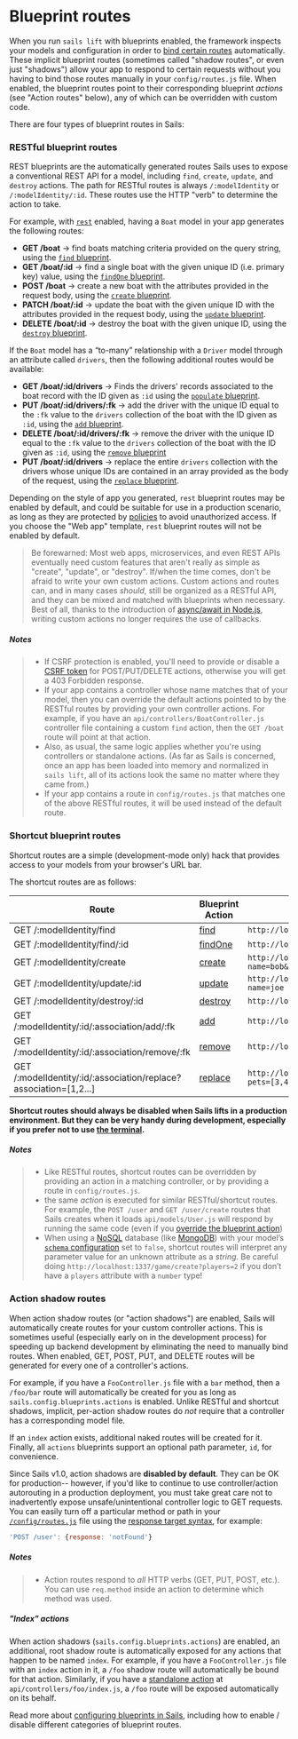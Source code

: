 # Blueprint routes

When you run `sails lift` with blueprints enabled, the framework inspects your models and configuration in order to [bind certain routes](https://sailsjs.com/documentation/concepts/Routes) automatically. These implicit blueprint routes (sometimes called "shadow routes", or even just "shadows") allow your app to respond to certain requests without you having to bind those routes manually in your `config/routes.js` file.  When enabled, the blueprint routes point to their corresponding blueprint *actions* (see "Action routes" below), any of which can be overridden with custom code.

There are four types of blueprint routes in Sails:

### RESTful blueprint routes
REST blueprints are the automatically generated routes Sails uses to expose a conventional REST API for a model, including `find`, `create`, `update`, and `destroy` actions. The path for RESTful routes is always `/:modelIdentity` or `/:modelIdentity/:id`.  These routes use the HTTP "verb" to determine the action to take.

For example, with [`rest`](https://sailsjs.com/documentation/reference/configuration/sails-config-blueprints#?routerelated-settings) enabled, having a `Boat` model in your app generates the following routes:

+ **GET /boat** -> find boats matching criteria provided on the query string, using the [`find` blueprint](https://sailsjs.com/documentation/reference/blueprint-api/find-where).
+ **GET /boat/:id** -> find a single boat with the given unique ID (i.e. primary key) value, using the [`findOne` blueprint](https://sailsjs.com/documentation/reference/blueprint-api/find-one).
+ **POST /boat** -> create a new boat with the attributes provided in the request body, using the [`create` blueprint](https://sailsjs.com/documentation/reference/blueprint-api/create).
+ **PATCH /boat/:id** -> update the boat with the given unique ID with the attributes provided in the request body, using the [`update` blueprint](https://sailsjs.com/documentation/reference/blueprint-api/update).
+ **DELETE /boat/:id** -> destroy the boat with the given unique ID, using the [`destroy` blueprint](https://sailsjs.com/documentation/reference/blueprint-api/destroy).

If the `Boat` model has a &ldquo;to-many&rdquo; relationship with a `Driver` model through an attribute called `drivers`, then the following additional routes would be available:

+ **GET /boat/:id/drivers** -> Finds the drivers' records associated to the boat record with the ID given as `:id` using the [`populate` blueprint](https://sailsjs.com/documentation/reference/blueprint-api/populate-where).
+ **PUT /boat/:id/drivers/:fk** -> add the driver with the unique ID equal to the `:fk` value to the `drivers` collection of the boat with the ID given as `:id`, using the [`add` blueprint](https://sailsjs.com/documentation/reference/blueprint-api/add-to).
+ **DELETE /boat/:id/drivers/:fk** -> remove the driver with the unique ID equal to the `:fk` value to the `drivers` collection of the boat with the ID given as `:id`, using the [`remove` blueprint](https://sailsjs.com/documentation/reference/blueprint-api/remove-from)
+ **PUT /boat/:id/drivers** -> replace the entire `drivers` collection with the drivers whose unique IDs are contained in an array provided as the body of the request, using the [`replace` blueprint](https://sailsjs.com/documentation/reference/blueprint-api/replace).

Depending on the style of app you generated, `rest` blueprint routes may be enabled by default, and could be suitable for use in a production scenario, as long as they are protected by [policies](https://sailsjs.com/documentation/concepts/Policies) to avoid unauthorized access. If you choose the "Web app" template, `rest` blueprint routes will not be enabled by default.

> Be forewarned: Most web apps, microservices, and even REST APIs eventually need custom features that aren't really as simple as "create", "update", or "destroy".  If/when the time comes, don't be afraid to write your own custom actions.  Custom actions and routes can, and in many cases _should_, still be organized as a RESTful API, and they can be mixed and matched with blueprints when necessary.  Best of all, thanks to the introduction of [async/await in Node.js](https://gist.github.com/mikermcneil/c1028d000cc0cc8bce995a2a82b29245), writing custom actions no longer requires the use of callbacks.

<!--
If we keep this, we should find a way to word it better:
In fact, unless you're already familiar with how to customize blueprints in Sails, it's usually a good idea to lean towards using custom actions any time you find yourself unsure whether to continue with REST blueprints or switch to a custom action for a particular feature, it's usually a good idea to lean towards custom actions.
-->

##### Notes

> + If CSRF protection is enabled, you'll need to provide or disable a [CSRF token](https://sailsjs.com/documentation/concepts/security/csrf) for POST/PUT/DELETE actions, otherwise you will get a 403 Forbidden response.
> + If your app contains a controller whose name matches that of your model, then you can override the default actions pointed to by the RESTful routes by providing your own controller actions.  For example, if you have an `api/controllers/BoatController.js` controller file containing a custom `find` action, then the `GET /boat` route will point at that action.
> + Also, as usual, the same logic applies whether you're using controllers or standalone actions.  (As far as Sails is concerned, once an app has been loaded into memory and normalized in `sails lift`, all of its actions look the same no matter where they came from.)
> + If your app contains a route in `config/routes.js` that matches one of the above RESTful routes, it will be used instead of the default route.

### Shortcut blueprint routes
Shortcut routes are a simple (development-mode only) hack that provides access to your models from your browser's URL bar.

The shortcut routes are as follows:

| Route | Blueprint Action | Example URL |
| ----- | ----------------------- | ------- |
| GET /:modelIdentity/find | [find](https://sailsjs.com/documentation/reference/blueprint-api/find-where) | `http://localhost:1337/user/find?name=bob`
| GET /:modelIdentity/find/:id | [findOne](https://sailsjs.com/documentation/reference/blueprint-api/find-one) | `http://localhost:1337/user/find/123`
| GET /:modelIdentity/create | [create](https://sailsjs.com/documentation/reference/blueprint-api/create) | `http://localhost:1337/user/create?name=bob&age=18`
| GET /:modelIdentity/update/:id | [update](https://sailsjs.com/documentation/reference/blueprint-api/update) | `http://localhost:1337/user/update/123?name=joe`
| GET /:modelIdentity/destroy/:id | [destroy](https://sailsjs.com/documentation/reference/blueprint-api/destroy) | `http://localhost:1337/user/destroy/123`
| GET /:modelIdentity/:id/:association/add/:fk | [add](https://sailsjs.com/documentation/reference/blueprint-api/add-to) | `http://localhost:1337/user/123/pets/add/3`
| GET /:modelIdentity/:id/:association/remove/:fk | [remove](https://sailsjs.com/documentation/reference/blueprint-api/remove-from) | `http://localhost:1337/user/123/pets/remove/3`
| GET /:modelIdentity/:id/:association/replace?association=[1,2...] | [replace](https://sailsjs.com/documentation/reference/blueprint-api/replace) | `http://localhost:1337/user/123/pets/replace?pets=[3,4]`

**Shortcut routes should always be disabled when Sails lifts in a production environment.  But they can be very handy during development, especially if you prefer not to use [the terminal](https://sailsjs.com/documentation/reference/command-line-interface/sails-console).**

##### Notes

> + Like RESTful routes, shortcut routes can be overridden by providing an action in a matching controller, or by providing a route in `config/routes.js`.
> + the same _action_ is executed for similar RESTful/shortcut routes.  For example, the `POST /user` and `GET /user/create` routes that Sails creates when it loads `api/models/User.js` will respond by running the same code (even if you [override the blueprint action](https://sailsjs.com/documentation/reference/blueprint-api#?overriding-blueprints))
> + When using a <a href="https://en.wikipedia.org/wiki/NoSQL" target="_blank">NoSQL</a> database (like <a href="https://docs.mongodb.com/" target="_blank">MongoDB</a>) with your model&rsquo;s [`schema` configuration](https://sailsjs.com/documentation/concepts/models-and-orm/model-settings#?schema) set to `false`, shortcut routes will interpret any parameter value for an unknown attribute as a _string_.  Be careful doing `http://localhost:1337/game/create?players=2` if you don&rsquo;t have a `players` attribute with a `number` type!

### Action shadow routes

When action shadow routes (or "action shadows") are enabled, Sails will automatically create routes for your custom controller actions.  This is sometimes useful (especially early on in the development process) for speeding up backend development by eliminating the need to manually bind routes.  When enabled, GET, POST, PUT, and DELETE routes will be generated for every one of a controller's actions.

For example, if you have a `FooController.js` file with a `bar` method, then a `/foo/bar` route will automatically be created for you as long as `sails.config.blueprints.actions` is enabled.  Unlike RESTful and shortcut shadows, implicit, per-action shadow routes do *not* require that a controller has a corresponding model file.

If an `index` action exists, additional naked routes will be created for it. Finally, all `actions` blueprints support an optional path parameter, `id`, for convenience.

Since Sails v1.0, action shadows are **disabled by default**. They can be OK for production-- however, if you'd like to continue to use controller/action autorouting in a production deployment, you must take great care not to inadvertently expose unsafe/unintentional controller logic to GET requests. You can easily turn off a particular method or path in your [`/config/routes.js`](https://sailsjs.com/documentation/anatomy/my-app/config/routes-js) file using the [response target syntax](https://sailsjs.com/documentation/concepts/routes/custom-routes#?response-target-syntax), for example:

```javascript
'POST /user': {response: 'notFound'}
```

##### Notes
> + Action routes respond to _all_ HTTP verbs (GET, PUT, POST, etc.).  You can use `req.method` inside an action to determine which method was used.

##### "Index" actions

When action shadows (`sails.config.blueprints.actions`) are enabled, an additional, root shadow route is automatically exposed for any actions that happen to be named `index`.  For example, if you have a `FooController.js` file with an `index` action in it, a `/foo` shadow route will automatically be bound for that action.  Similarly, if you have a [standalone action](https://sailsjs.com/documentation/concepts/actions-and-controllers#?standalone-actions) at `api/controllers/foo/index.js`, a `/foo` route will be exposed automatically on its behalf.

<!--
TODO: check on this (it's unclear what point it was trying to get across):

> Note:  Action shadows come with a special exception for top-level standalone actions.  For example, if you have a standalone action at `api/controllers/index.js`, it will be bound to a `/` shadow route automatically.

-->

Read more about [configuring blueprints in Sails](https://sailsjs.com/documentation/reference/configuration/sails-config-blueprints), including how to enable / disable different categories of blueprint routes.


<docmeta name="displayName" value="Blueprint routes">

